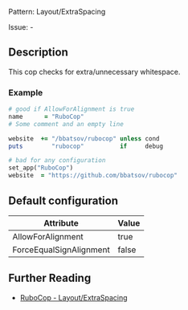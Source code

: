 Pattern: Layout/ExtraSpacing

Issue: -

## Description

This cop checks for extra/unnecessary whitespace.

### Example

```ruby
# good if AllowForAlignment is true
name      = "RuboCop"
# Some comment and an empty line

website  += "/bbatsov/rubocop" unless cond
puts        "rubocop"          if     debug

# bad for any configuration
set_app("RuboCop")
website  = "https://github.com/bbatsov/rubocop"
```

## Default configuration

Attribute | Value
--- | ---
AllowForAlignment | true
ForceEqualSignAlignment | false

## Further Reading

* [RuboCop - Layout/ExtraSpacing](https://rubocop.readthedocs.io/en/latest/cops_layout/#layoutextraspacing)
